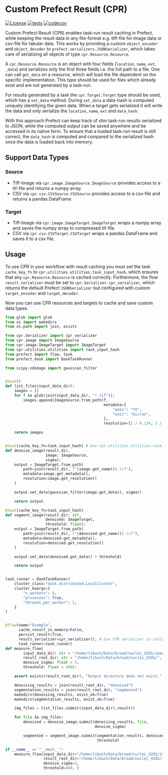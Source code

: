 # Custom Prefect Result (CPR)
[![License](https://img.shields.io/badge/License-BSD_3--Clause-blue.svg)](https://opensource.org/licenses/BSD-3-Clause)
[![tests](https://github.com/fmi-faim/custom-prefect-result/workflows/tests/badge.svg)](https://github.com/fmi-faim/custom-prefect-result/actions)
[![codecov](https://codecov.io/gh/fmi-faim/custom-prefect-result/branch/main/graph/badge.svg)](https://codecov.io/gh/fmi-faim/custom-prefect-result)

Custom Prefect Result (CPR) enables task-run result caching in Prefect, while keeping the result data in any file-format e.g. tiff-file for image data or csv-file for tabular data.
This works by providing a custom `object_encoder` and `object_decoder` to `prefect.serializers.JSONSerializer`, which takes care of serializing all objects of type `cpr.Resource.Resource`.

A `cpr.Resource.Resource` is an object with four fields (`location`, `name`, `ext`, `_data`) and serializes only the first three fields i.e. the full path to a file.
One can call `get_data` on a resource, which will load the file dependent on the specific implementation.
This type should be used for files which already exist and are not generated by a task-run.

For results generated by a task the `cpr.Target.Target` type should be used, which has a `set_data` method.
During `set_data` a data-hash is computed uniquely identifying the given data.
When a target gets serialized it will write the data and only serialize the `location`, `name`, `ext` and `data_hash`.

With this approach Prefect can keep track of slim task-run results serialized to JSON, while the computed output can be saved anywhere and be accessed in its native form.
To ensure that a loaded task-run result is still correct, the `data_hash` is computed and compared to the serialized hash once the data is loaded back into memory.

## Support Data Types
### Source
* Tiff-Image via `cpr.image.ImageSource.ImageSource` provides access to a tif-file and returns a numpy array.
* CSV via `cpr.csv.CSVSource.CSVSource` provides access to a csv-file and returns a pandas DataFrame.

### Target
* Tiff-Image via `cpr.image.ImageTarget.ImageTarget` wraps a numpy array and saves the numpy array to compressed tif-file.
* CSV via `cpr.csv.CSVTarget.CSVTarget` wraps a pandas DataFrame and saves it to a csv file.

## Usage
To use CPR in your workflow with result caching you must set the task `cache_key_fn` to `cpr.utilities.utilities.task_input_hash`, which ensures that any `cpr.Resource.Resource` is cached correctly.
Furthermore, the flow `result_serializer` must be set to `cpr.Serializer.cpr_serializer`, which returns the default Prefect `JSONSerializer` but configured with custom `target_encoder` and `target_decoder`.

Now you can use CPR resources and targets to cache and save custom data types.

```python
from glob import glob
from os import makedirs
from os.path import join, exists

from cpr.Serializer import cpr_serializer
from cpr.image import ImageSource
from cpr.image.ImageTarget import ImageTarget
from cpr.utilities.utilities import task_input_hash
from prefect import flow, task
from prefect_dask import DaskTaskRunner

from scipy.ndimage import gaussian_filter


@task()
def list_files(input_data_dir):
    images = []
    for f in glob(join(input_data_dir, "*.tif")):
        images.append(ImageSource.from_path(f,
                                            metadata={
                                                "axes": "YX",
                                                "unit": "micron",
                                            },
                                            resolution=[1 / 0.134, 1 / 0.134]))

    return images


@task(cache_key_fn=task_input_hash) # Use cpr.utilities.utilities.task_input_hash to hash cpr.Resource.Resource input parameters correctly
def denoise_image(result_dir,
                  image: ImageSource,
                  sigma):
    output = ImageTarget.from_path(
        path=join(result_dir, f"{image.get_name()}.tif"),
        metadata=image.get_metadata(),
        resolution=image.get_resolution()
    )

    output.set_data(gaussian_filter(image.get_data(), sigma))

    return output

@task(cache_key_fn=task_input_hash)
def segment_image(result_dir: str,
                  denoised: ImageTarget,
                  threshold: float):
    output = ImageTarget.from_path(
        path=join(result_dir, f"{denoised.get_name()}.tif"),
        metadata=denoised.get_metadata(),
        resolution=denoised.get_resolution()
    )

    output.set_data(denoised.get_data() > threshold)

    return output


task_runner = DaskTaskRunner(
    cluster_class="dask.distributed.LocalCluster",
    cluster_kwargs={
        "n_workers": 8,
        "processes": True,
        "threads_per_worker": 1,
    }
)


@flow(name="Example",
      cache_result_in_memory=False,
      persist_result=True,
      result_serializer=cpr_serializer(), # Use CPR serializer to catch cpr.Resource.Resource objects.
      task_runner=task_runner)
def measure_flow(
        input_data_dir: str = "/home/tibuch/Data/broad/nuclei_U2OS/images/",
        result_root_dir: str = "/home/tibuch/Data/broad/nuclei_U2OS/",
        denoise_sigma: float = 2,
        threshold: float = 400):

    assert exists(result_root_dir), "Output directory does not exist."

    denoising_results = join(result_root_dir, "denoised")
    segmentation_results = join(result_root_dir, "segmented")
    makedirs(denoising_results, exist_ok=True)
    makedirs(segmentation_results, exist_ok=True)

    img_files = list_files.submit(input_data_dir).result()

    for file in img_files:
        denoised = denoise_image.submit(denoising_results, file,
                                        denoise_sigma)

        segmented = segment_image.submit(segmentation_results, denoised,
                                         threshold)

if __name__ == "__main__":
    measure_flow(input_data_dir="/home/tibuch/Data/broad/nuclei_U2OS/images/",
                 result_root_dir="/home/tibuch/Data/broad/nuclei_U2OS/",
                 denoise_sigma=2,
                 threshold=400, )
```
